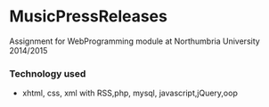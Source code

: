 # MusicPressReleases
Assignment for WebProgramming module at Northumbria University 2014/2015

### Technology used
-  xhtml, css, xml with RSS,php, mysql, javascript,jQuery,oop
